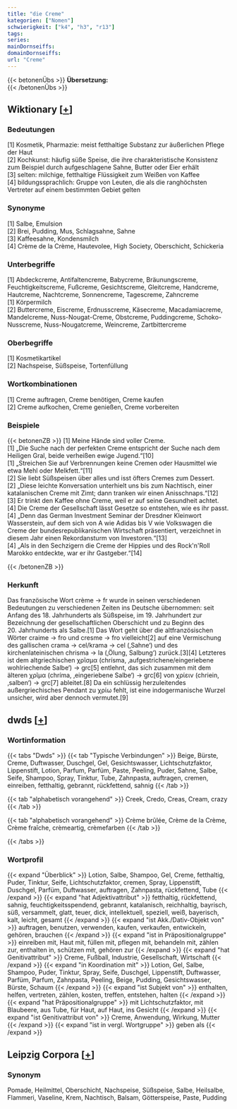 ```yaml
---
title: "die Creme"
kategorien: ["Nomen"]
schwierigkeit: ["k4", "h3", "r13"]
tags:
series:
mainDornseiffs:
domainDornseiffs:
url: "Creme"
---
```


{{< betonenÜbs >}}
**Übersetzung:**  
{{< /betonenÜbs >}}

## Wiktionary [[+](https://de.wiktionary.org/wiki/Creme)]

### Bedeutungen
[1] Kosmetik, Pharmazie: meist fetthaltige Substanz zur äußerlichen Pflege der Haut  
[2] Kochkunst: häufig süße Speise, die ihre charakteristische Konsistenz zum Beispiel durch aufgeschlagene Sahne, Butter oder Eier erhält  
[3] selten: milchige, fetthaltige Flüssigkeit zum Weißen von Kaffee  
[4] bildungssprachlich: Gruppe von Leuten, die als die ranghöchsten Vertreter auf einem bestimmten Gebiet gelten  

### Synonyme
[1] Salbe, Emulsion  
[2] Brei, Pudding, Mus, Schlagsahne, Sahne  
[3] Kaffeesahne, Kondensmilch  
[4] Crème de la Crème, Hautevolee, High Society, Oberschicht, Schickeria  

### Unterbegriffe
[1] Abdeckcreme, Antifaltencreme, Babycreme, Bräunungscreme, Feuchtigkeitscreme, Fußcreme, Gesichtscreme, Gleitcreme, Handcreme, Hautcreme, Nachtcreme, Sonnencreme, Tagescreme, Zahncreme  
[1] Körpermilch  
[2] Buttercreme, Eiscreme, Erdnusscreme, Käsecreme, Macadamiacreme, Mandelcreme, Nuss-Nougat-Creme, Obstcreme, Puddingcreme, Schoko-Nusscreme, Nuss-Nougatcreme, Weincreme, Zartbittercreme  

### Oberbegriffe
[1] Kosmetikartikel  
[2] Nachspeise, Süßspeise, Tortenfüllung  

### Wortkombinationen
[1] Creme auftragen, Creme benötigen, Creme kaufen  
[2] Creme aufkochen, Creme genießen, Creme vorbereiten  

### Beispiele
{{< betonenZB >}}
[1] Meine Hände sind voller Creme.  
[1] „Die Suche nach der perfekten Creme entspricht der Suche nach dem Heiligen Gral, beide verheißen ewige Jugend.“[10]  
[1] „Streichen Sie auf Verbrennungen keine Cremen oder Hausmittel wie etwa Mehl oder Melkfett.“[11]  
[2] Sie liebt Süßspeisen über alles und isst öfters Cremes zum Dessert.  
[2] „Diese leichte Konversation unterhielt uns bis zum Nachtisch, einer katalanischen Creme mit Zimt; dann tranken wir einen Anisschnaps.“[12]  
[3] Er trinkt den Kaffee ohne Creme, weil er auf seine Gesundheit achtet.  
[4] Die Creme der Gesellschaft lässt Gesetze so entstehen, wie es ihr passt.  
[4] „Denn das German Investment Seminar der Dresdner Kleinwort Wasserstein, auf dem sich von A wie Adidas bis V wie Volkswagen die Creme der bundesrepublikanischen Wirtschaft präsentiert, verzeichnet in diesem Jahr einen Rekordansturm von Investoren.“[13]  
[4] „Als in den Sechzigern die Creme der Hippies und des Rock'n'Roll Marokko entdeckte, war er ihr Gastgeber.“[14]  

{{< /betonenZB >}}
### Herkunft
Das französische Wort crème → fr wurde in seinen verschiedenen Bedeutungen zu verschiedenen Zeiten ins Deutsche übernommen: seit Anfang des 18. Jahrhunderts als Süßspeise, im 19. Jahrhundert zur Bezeichnung der gesellschaftlichen Oberschicht und zu Beginn des 20. Jahrhunderts als Salbe.[1] Das Wort geht über die altfranzösischen Wörter craime → fro und cresme → fro vielleicht[2] auf eine Vermischung des gallischen crama → cel/krama → cel (‚Sahne‘) und des kirchenlateinischen chrisma → la (‚Ölung, Salbung‘) zurück.[3][4] Letzteres ist dem altgriechischen χρῖσμα (chrísma, ‚aufgestrichene/eingeriebene wohlriechende Salbe‘) → grc[5] entlehnt, das sich zusammen mit dem älteren χρῖμα (chríma, ‚eingeriebene Salbe‘) → grc[6] von χρίειν (chriein, ‚salben‘) → grc[7] ableitet.[8] Da ein schlüssig herzuleitendes außergriechisches Pendant zu χρίω fehlt, ist eine indogermanische Wurzel unsicher, wird aber dennoch vermutet.[9]  



## dwds [[+](https://www.dwds.de/wb/Creme)]

### Wortinformation
{{< tabs "Dwds" >}}
{{< tab "Typische Verbindungen" >}}
Beige, Bürste, Creme, Duftwasser, Duschgel, Gel, Gesichtswasser, Lichtschutzfaktor, Lippenstift, Lotion, Parfum, Parfüm, Paste, Peeling, Puder, Sahne, Salbe, Seife, Shampoo, Spray, Tinktur, Tube, Zahnpasta, auftragen, cremen, einreiben, fetthaltig, gebrannt, rückfettend, sahnig
{{< /tab >}}

{{< tab "alphabetisch vorangehend" >}}
Creek, Credo, Creas, Cream, crazy
{{< /tab >}}

{{< tab "alphabetisch vorangehend" >}}
Crème brûlée, Crème de la Crème, Crème fraîche, crèmeartig, crèmefarben
{{< /tab >}}

{{< /tabs >}}

### Wortprofil
{{< expand "Überblick" >}} Lotion, Salbe, Shampoo, Gel, Creme, fetthaltig, Puder, Tinktur, Seife, Lichtschutzfaktor, cremen, Spray, Lippenstift, Duschgel, Parfüm, Duftwasser, auftragen, Zahnpasta, rückfettend, Tube {{< /expand >}}
{{< expand "hat Adjektivattribut" >}} fetthaltig, rückfettend, sahnig, feuchtigkeitsspendend, gebrannt, katalanisch, reichhaltig, bayrisch, süß, versammelt, glatt, teuer, dick, intellektuell, speziell, weiß, bayerisch, kalt, leicht, gesamt {{< /expand >}}
{{< expand "ist Akk./Dativ-Objekt von" >}} auftragen, benutzen, verwenden, kaufen, verkaufen, entwickeln, gehören, brauchen {{< /expand >}}
{{< expand "ist in Präpositionalgruppe" >}} einreiben mit, Haut mit, füllen mit, pflegen mit, behandeln mit, zählen zur, enthalten in, schützen mit, gehören zur {{< /expand >}}
{{< expand "hat Genitivattribut" >}} Creme, Fußball, Industrie, Gesellschaft, Wirtschaft {{< /expand >}}
{{< expand "in Koordination mit" >}} Lotion, Gel, Salbe, Shampoo, Puder, Tinktur, Spray, Seife, Duschgel, Lippenstift, Duftwasser, Parfüm, Parfum, Zahnpasta, Peeling, Beige, Pudding, Gesichtswasser, Bürste, Schaum {{< /expand >}}
{{< expand "ist Subjekt von" >}} enthalten, helfen, vertreten, zählen, kosten, treffen, entstehen, halten {{< /expand >}}
{{< expand "hat Präpositionalgruppe" >}} mit Lichtschutzfaktor, mit Blaubeere, aus Tube, für Haut, auf Haut, ins Gesicht {{< /expand >}}
{{< expand "ist Genitivattribut von" >}} Creme, Anwendung, Wirkung, Mutter {{< /expand >}}
{{< expand "ist in vergl. Wortgruppe" >}} geben als {{< /expand >}}

## Leipzig Corpora [[+](https://corpora.uni-leipzig.de/en/res?word=Creme&corpusId=deu_newscrawl-public_2018)]


### Synonym
Pomade, Heilmittel, Oberschicht, Nachspeise, Süßspeise, Salbe, Heilsalbe, Flammeri, Vaseline, Krem, Nachtisch, Balsam, Götterspeise, Paste, Pudding

